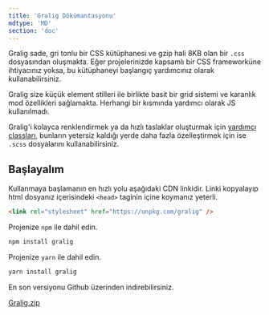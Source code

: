 ```yaml
---
title: 'Gralig Dökümantasyonu'
mdtype: 'MD'
section: 'doc'
---
```


Gralig sade, gri tonlu bir CSS kütüphanesi ve gzip hali 8KB olan bir `.css` dosyasından oluşmakta. Eğer projelerinizde kapsamlı bir CSS frameworküne ihtiyacınız yoksa, bu kütüphaneyi başlangıç yardımcınız olarak kullanabilirsiniz.

Gralig size küçük element stilleri ile birlikte basit bir grid sistemi ve karanlık mod özellikleri sağlamakta. Herhangi bir kısmında yardımcı olarak JS kullanılmadı.

Gralig'i kolayca renklendirmek ya da hızlı taslaklar oluşturmak için [yardımcı classları](/docs/utils 'Yardımcılar'), bunların yetersiz kaldığı yerde daha fazla özelleştirmek için ise `.scss` dosyalarını kullanabilirsiniz.

## Başlayalım

Kullanmaya başlamanın en hızlı yolu aşağıdaki CDN linkidir. Linki kopyalayıp html dosyanız içerisindeki `<head>` taginin içine koymanız yeterli.

```html
<link rel="stylesheet" href="https://unpkg.com/gralig" />
```

Projenize `npm` ile dahil edin.

```bash
npm install gralig
```

Projenize `yarn` ile dahil edin.

```bash
yarn install gralig
```

En son versiyonu Github üzerinden indirebilirsiniz.

[Gralig.zip](https://github.com/erenesto/gralig/releases/download/v0.4.0/gralig-v0.4.0.zip 'Indir Butonu')
